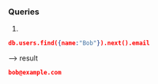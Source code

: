 ### Queries

1.

```json
db.users.find({name:"Bob"}).next().email
```

--> result

```json
bob@example.com
```
